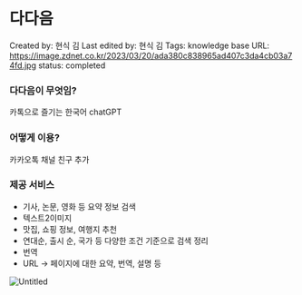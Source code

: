# 다다음

Created by: 현식 김
Last edited by: 현식 김
Tags: knowledge base
URL: https://image.zdnet.co.kr/2023/03/20/ada380c838965ad407c3da4cb03a74fd.jpg
status: completed

### 다다음이 무엇임?

카톡으로 즐기는 한국어 chatGPT

### 어떻게 이용?

카카오톡 채널 친구 추가

### 제공 서비스

- 기사, 논문, 영화 등 요약 정보 검색
- 텍스트2이미지
- 맛집, 쇼핑 정보, 여행지 추천
- 연대순, 출시 순, 국가 등 다양한 조건 기준으로 검색 정리
- 번역
- URL → 페이지에 대한 요약, 번역, 설명 등

![Untitled](%E1%84%83%E1%85%A1%E1%84%83%E1%85%A1%E1%84%8B%E1%85%B3%E1%86%B7%20b7be8425afd043759f8e6e14cd2901b4/Untitled.png)